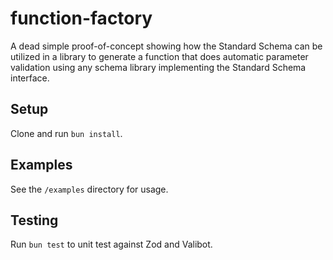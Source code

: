 # function-factory

A dead simple proof-of-concept showing how the Standard Schema can be utilized in a library to generate a function that does automatic parameter validation using any schema library implementing the Standard Schema interface.

## Setup
Clone and run `bun install`.

## Examples

See the `/examples` directory for usage.

## Testing

Run `bun test` to unit test against Zod and Valibot.
